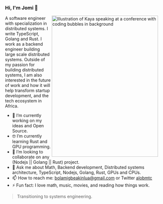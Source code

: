 ### Hi, I'm Jomi 👋

<img align="right" src="https://user-images.githubusercontent.com/41027615/197326536-4b89841e-8e87-4210-9663-4fd06d130aba.png" alt="Illustration of Kaya speaking at a conference with coding bubbles in background" width=350px height=465px/>

A software engineer with specialization in distributed systems. I write TypeScript, Golang and Rust. I work as a backend engineer building large scale distributed systems. Outside of my passion for building distributed systems, I am also interested in the future of work and how it will help transform startup development, and the tech ecosystem in Africa.

- 🔭 I’m currently working on my ideas and Open Source.
- 🤓 I’m currently learning Rust and GPU programming.
- 👯 I’m looking to collaborate on any (Nodejs || Golang || Rust) project.
- 💬 Ask me about Math, Backend development, Distributed systems architecture, TypeScript, Nodejs, Golang, Rust, GPUs and CPUs.
- 📫 How to reach me: bolamigbeakinlua@gmail.com or Twitter [alobmtc](https://twitter.com/alobmtc)
- ⚡ Fun fact: I love math, music, movies, and reading how things work.

> Transitioning to systems engineering.
